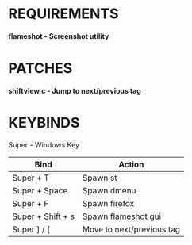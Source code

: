 # REQUIREMENTS
#### flameshot - Screenshot utility

# PATCHES
#### shiftview.c - Jump to next/previous tag

# KEYBINDS
Super - Windows Key

| Bind | Action |
| ------------- | ------------- |
| Super + T | Spawn st |
| Super + Space | Spawn dmenu |
| Super + F | Spawn firefox |
| Super + Shift + s | Spawn flameshot gui |
| Super ] / [ | Move to next/previous tag |

